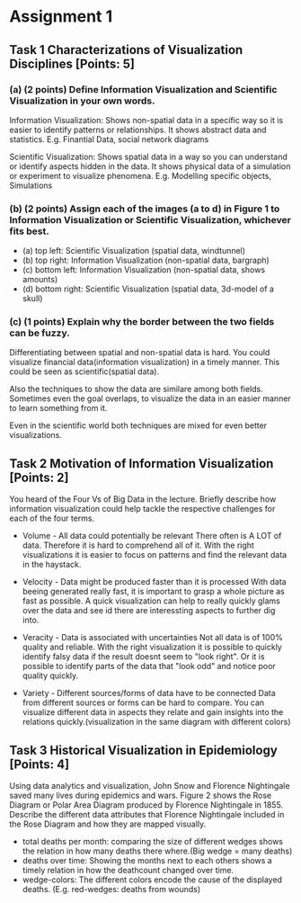 
# Assignment 1

## Task 1 Characterizations of Visualization Disciplines [Points: 5]

### (a) (2 points) Define Information Visualization and Scientific Visualization in your own words.
Information Visualization: Shows non-spatial data in a specific way so it is easier to identify patterns or relationships.
It shows abstract data and statistics.
E.g. Finantial Data, social network diagrams

Scientific Visualization: Shows spatial data in a way so you can understand or identify aspects hidden in the data.
It shows physical data of a simulation or experiment to visualize phenomena.
E.g. Modelling specific objects, Simulations

### (b) (2 points) Assign each of the images (a to d) in Figure 1 to Information Visualization or Scientific Visualization, whichever fits best.
- (a) top left: Scientific Visualization (spatial data, windtunnel)
- (b) top right: Information Visualization (non-spatial data, bargraph)
- (c) bottom left: Information Visualization (non-spatial data, shows amounts)
- (d) bottom right: Scientific Visualization (spatial data, 3d-model of a skull)

### (c) (1 points) Explain why the border between the two fields can be fuzzy.
Differentiating between spatial and non-spatial data is hard.
You could visualize financial data(information visualization) in a timely manner.
This could be seen as scientific(spatial data).

Also the techniques to show the data are similare among both fields.
Sometimes even the goal overlaps, to visualize the data in an easier manner to learn something from it.

Even in the scientific world both techniques are mixed for even better visualizations.

## Task 2 Motivation of Information Visualization [Points: 2]
You heard of the Four Vs of Big Data in the lecture. Briefly describe how information visualization
could help tackle the respective challenges for each of the four terms.

- Volume - All data could potentially be relevant
    There often is A LOT of data. Therefore it is hard to comprehend all of it.
    With the right visualizations it is easier to focus on patterns and find the relevant data in the haystack.

- Velocity - Data might be produced faster than it is processed
    With data beeing generated really fast, it is important to grasp a whole picture as fast as possible.
    A quick visualization can help to really quickly glams over the data and see id there are interessting aspects to further dig into.

- Veracity - Data is associated with uncertainties
    Not all data is of 100% quality and reliable.
    With the right visualization it is possible to quickly identify falsy data if the result doesnt seem to "look right".
    Or it is possible to identify parts of the data that "look odd" and notice poor quality quickly.

- Variety - Different sources/forms of data have to be connected
    Data from different sources or forms can be hard to compare.
    You can visualize different data in aspects they relate and gain insights into the relations quickly.(visualization in the same diagram with different colors)


## Task 3 Historical Visualization in Epidemiology [Points: 4]
Using data analytics and visualization, John Snow and Florence Nightingale saved many lives during
epidemics and wars. Figure 2 shows the Rose Diagram or Polar Area Diagram produced by
Florence Nightingale in 1855.
Describe the different data attributes that Florence Nightingale included in the Rose Diagram and
how they are mapped visually.

- total deaths per month: comparing the size of different wedges shows the relation in how many deaths there where.(Big wedge = many deaths)
- deaths over time: Showing the months next to each others shows a timely relation in how the deathcount changed over time.
- wedge-colors: The different colors encode the cause of the displayed deaths. (E.g. red-wedges: deaths from wounds)
